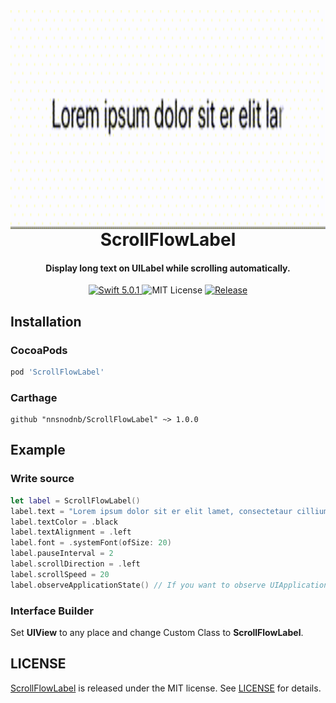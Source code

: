 <img src="Resources/ScrollFlowLabelDemo.gif" height="350" align="right">

<h1 align="center">ScrollFlowLabel</h1>

<h4 align="center">
  Display long text on UILabel while scrolling automatically.
</h4>

<p align="center">
  <a href="https://developer.apple.com/swift" target="_blank" ref="noopener">
    <img src="https://img.shields.io/badge/language-Swift%205.0.1-orange.svg" alt="Swift 5.0.1">
  </a>
  <img = src="https://img.shields.io/github/license/nnsnodnb/ScrollFlowLabel.svg" alt="MIT License">
  <a href="https://github.com/nnsnodnb/ScrollFlowLabel/releases/latest" target="_blank" ref="noopener">
    <img alt="Release" src="https://img.shields.io/github/release/nnsnodnb/ScrollFlowLabel.svg">
  </a>
</p>

## Installation

### CocoaPods

```ruby
pod 'ScrollFlowLabel'
```

### Carthage

```
github "nnsnodnb/ScrollFlowLabel" ~> 1.0.0
```

## Example

### Write source

```swift
let label = ScrollFlowLabel()
label.text = "Lorem ipsum dolor sit er elit lamet, consectetaur cillium adipisicing pecu, sed do eiusmod tempor..."
label.textColor = .black
label.textAlignment = .left
label.font = .systemFont(ofSize: 20)
label.pauseInterval = 2
label.scrollDirection = .left
label.scrollSpeed = 20
label.observeApplicationState() // If you want to observe UIApplicationState.
```

### Interface Builder

Set **UIView** to any place and change Custom Class to **ScrollFlowLabel**.

## LICENSE

[ScrollFlowLabel](https://github.com/nnsnodnb/ScrollFlowLabel) is released under the MIT license. See [LICENSE](LICENSE) for details.
